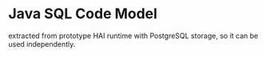 # Java SQL Code Model

extracted from prototype HAI runtime with PostgreSQL storage, so it can be used independently.



